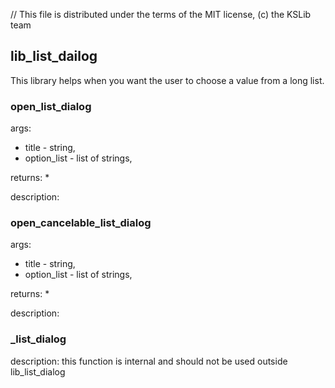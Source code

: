 // This file is distributed under the terms of the MIT license, (c) the KSLib team

## lib_list_dailog

This library helps when you want the user to choose a value from a long list.

### open_list_dialog

args:
  * title - string,
  * option_list - list of strings,

returns:
  *

description:

### open_cancelable_list_dialog

args:
  * title - string,
  * option_list - list of strings,

returns:
  *

description:

### _list_dialog

description:
  this function is internal and should not be used outside lib_list_dialog
